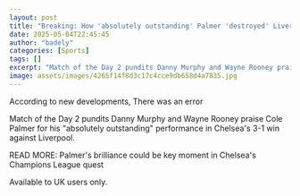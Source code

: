```yaml
---
layout: post
title: "Breaking: How 'absolutely outstanding' Palmer 'destroyed' Liverpool"
date: 2025-05-04T22:45:45
author: "badely"
categories: [Sports]
tags: []
excerpt: "Match of the Day 2 pundits Danny Murphy and Wayne Rooney praise Cole Palmer for his 'absolutely outstanding' performance in Chelsea's 3-1 win against "
image: assets/images/4265f14f8d3c17c4cce9db658d4a7835.jpg
---
```


According to new developments, There was an error

Match of the Day 2 pundits Danny Murphy and Wayne Rooney praise Cole Palmer for his "absolutely outstanding" performance in Chelsea's 3-1 win against Liverpool.

READ MORE: Palmer's brilliance could be key moment in Chelsea's Champions League quest

Available to UK users only.

